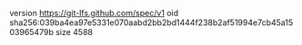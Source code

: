 version https://git-lfs.github.com/spec/v1
oid sha256:039ba4ea97e5331e070aabd2bb2bd1444f238b2af51994e7cb45a1503965479b
size 4588
